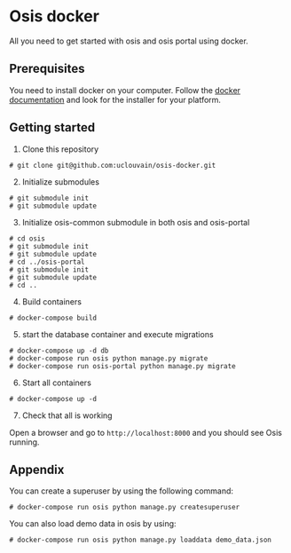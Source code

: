 # Osis docker
All you need to get started with osis and osis portal using docker.

## Prerequisites

You need to install docker on your computer. Follow the [docker documentation](https://docs.docker.com/engine/installation/) and look for the installer for your platform.

## Getting started

1. Clone this repository
````
# git clone git@github.com:uclouvain/osis-docker.git
````
2. Initialize submodules
````
# git submodule init
# git submodule update
````
3. Initialize osis-common submodule in both osis and osis-portal
````
# cd osis
# git submodule init
# git submodule update
# cd ../osis-portal
# git submodule init
# git submodule update
# cd ..
````
4. Build containers
````
# docker-compose build
````
5. start the database container and execute migrations
````
# docker-compose up -d db
# docker-compose run osis python manage.py migrate
# docker-compose run osis-portal python manage.py migrate
````
6. Start all containers
````
# docker-compose up -d
````
7. Check that all is working

  Open a browser and go to `http://localhost:8000` and you should see Osis running.

## Appendix

You can create a superuser by using the following command:
````
# docker-compose run osis python manage.py createsuperuser
````

You can also load demo data in osis by using:
````
# docker-compose run osis python manage.py loaddata demo_data.json
````
